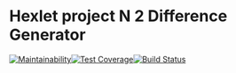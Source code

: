 # Hexlet project N 2 Difference Generator

[![Maintainability](https://api.codeclimate.com/v1/badges/41654685ff1b1d905b50/maintainability)](https://codeclimate.com/github/koshkarik/project-lvl2-s217/maintainability)[![Test Coverage](https://api.codeclimate.com/v1/badges/41654685ff1b1d905b50/test_coverage)](https://codeclimate.com/github/koshkarik/project-lvl2-s217/test_coverage)[![Build Status](https://travis-ci.org/koshkarik/project-lvl2-s217.svg?branch=master)](https://travis-ci.org/koshkarik/project-lvl2-s217)